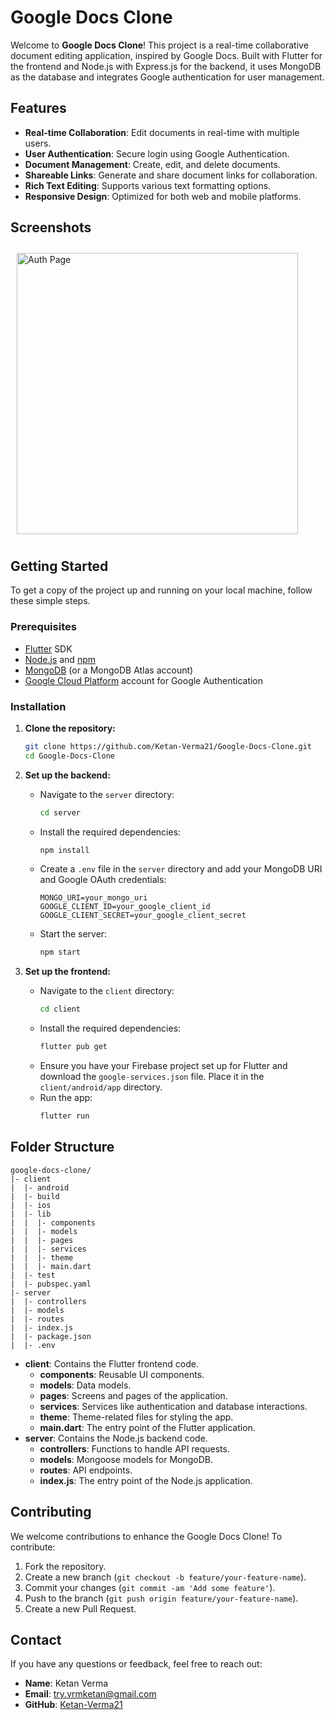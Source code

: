 # Google Docs Clone

Welcome to **Google Docs Clone**! This project is a real-time collaborative document editing application, inspired by Google Docs. Built with Flutter for the frontend and Node.js with Express.js for the backend, it uses MongoDB as the database and integrates Google authentication for user management.

## Features

- **Real-time Collaboration**: Edit documents in real-time with multiple users.
- **User Authentication**: Secure login using Google Authentication.
- **Document Management**: Create, edit, and delete documents.
- **Shareable Links**: Generate and share document links for collaboration.
- **Rich Text Editing**: Supports various text formatting options.
- **Responsive Design**: Optimized for both web and mobile platforms.

## Screenshots

<div style="display: flex; overflow-x: auto; padding: 10px; gap: 50px;">
  <img src="https://github.com/Ketan-Verma21/Google-Docs-Clone/assets/106913278/cccad5d3-cc91-4299-8494-2ecbd3e9dfb7" alt="Auth Page" width="450" />
  <img src="https://github.com/Ketan-Verma21/Google-Docs-Clone/assets/106913278/e849abdc-5b8a-4c5c-ae0a-9a9cb6f22fca" alt="Google Sign in" width="450" />
  
  <img src="https://github.com/Ketan-Verma21/Google-Docs-Clone/assets/106913278/1bde28b8-5e44-4812-92f8-24629a0b58dd" alt="Home Page" width="450" />
  <img src="https://github.com/Ketan-Verma21/Google-Docs-Clone/assets/106913278/eb24965e-c51e-4b8c-bd55-39712570e92a" alt="Document Page" width="450" />
  <img src="https://github.com/Ketan-Verma21/Google-Docs-Clone/assets/106913278/f4984ca3-3059-4468-80af-d4b6de00f62e" alt="Document edited" width="450" />
  <img src="https://github.com/Ketan-Verma21/Google-Docs-Clone/assets/106913278/45e8f1dd-c252-4b73-9460-61815bbc7e66" alt="Document link copied" width="450" />
</div>

## Getting Started

To get a copy of the project up and running on your local machine, follow these simple steps.

### Prerequisites

- [Flutter](https://flutter.dev/docs/get-started/install) SDK
- [Node.js](https://nodejs.org/en/download/) and [npm](https://www.npmjs.com/get-npm)
- [MongoDB](https://www.mongodb.com/try/download/community) (or a MongoDB Atlas account)
- [Google Cloud Platform](https://console.cloud.google.com/) account for Google Authentication

### Installation

1. **Clone the repository:**
   ```bash
   git clone https://github.com/Ketan-Verma21/Google-Docs-Clone.git
   cd Google-Docs-Clone
   ```

2. **Set up the backend:**
   - Navigate to the `server` directory:
     ```bash
     cd server
     ```
   - Install the required dependencies:
     ```bash
     npm install
     ```
   - Create a `.env` file in the `server` directory and add your MongoDB URI and Google OAuth credentials:
     ```
     MONGO_URI=your_mongo_uri
     GOOGLE_CLIENT_ID=your_google_client_id
     GOOGLE_CLIENT_SECRET=your_google_client_secret
     ```
   - Start the server:
     ```bash
     npm start
     ```

3. **Set up the frontend:**
   - Navigate to the `client` directory:
     ```bash
     cd client
     ```
   - Install the required dependencies:
     ```bash
     flutter pub get
     ```
   - Ensure you have your Firebase project set up for Flutter and download the `google-services.json` file. Place it in the `client/android/app` directory.
   - Run the app:
     ```bash
     flutter run
     ```

## Folder Structure

```
google-docs-clone/
|- client
|  |- android
|  |- build
|  |- ios
|  |- lib
|  |  |- components
|  |  |- models
|  |  |- pages
|  |  |- services
|  |  |- theme
|  |  |- main.dart
|  |- test
|  |- pubspec.yaml
|- server
|  |- controllers
|  |- models
|  |- routes
|  |- index.js
|  |- package.json
|  |- .env
```

- **client**: Contains the Flutter frontend code.
  - **components**: Reusable UI components.
  - **models**: Data models.
  - **pages**: Screens and pages of the application.
  - **services**: Services like authentication and database interactions.
  - **theme**: Theme-related files for styling the app.
  - **main.dart**: The entry point of the Flutter application.
- **server**: Contains the Node.js backend code.
  - **controllers**: Functions to handle API requests.
  - **models**: Mongoose models for MongoDB.
  - **routes**: API endpoints.
  - **index.js**: The entry point of the Node.js application.

## Contributing

We welcome contributions to enhance the Google Docs Clone! To contribute:

1. Fork the repository.
2. Create a new branch (`git checkout -b feature/your-feature-name`).
3. Commit your changes (`git commit -am 'Add some feature'`).
4. Push to the branch (`git push origin feature/your-feature-name`).
5. Create a new Pull Request.

## Contact

If you have any questions or feedback, feel free to reach out:

- **Name**: Ketan Verma
- **Email**: try.vrmketan@gmail.com
- **GitHub**: [Ketan-Verma21](https://github.com/Ketan-Verma21)
